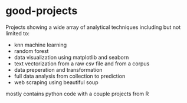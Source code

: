 # good-projects
Projects showing a wide array of analytical techniques including but not limited to:
- knn machine learning
- random forest 
- data visualization using matplotlib and seaborn
- text vectorization from a raw csv file and from a corpus 
- data preperation and transformation
- full data analysis from collection to prediction
- web scraping using beautiful soup 

mostly contains python code with a couple projects from R
